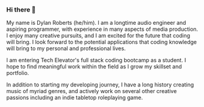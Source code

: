 ### Hi there 👋

<!--
**roberts-d-j/roberts-d-j** is a ✨ _special_ ✨ repository because its `README.md` (this file) appears on your GitHub profile.

Here are some ideas to get you started:

- 🔭 I’m currently working on ...
- 🌱 I’m currently learning ...
- 👯 I’m looking to collaborate on ...
- 🤔 I’m looking for help with ...
- 💬 Ask me about ...
- 📫 How to reach me: ...
- 😄 Pronouns: ...
- ⚡ Fun fact: ...
-->
My name is Dylan Roberts (he/him). I am a longtime audio engineer and aspiring programmer, with experience in many aspects of media production. I enjoy many creative pursuits, and I am excited for the future that coding will bring. I look forward to the potential applications that coding knowledge will bring to my personal and professional lives. 

I am entering Tech Elevator's full stack coding bootcamp as a student. I hope to find meaningful work within the field as I grow my skillset and portfolio. 

In addition to starting my developing journey, I have a long history creating music of myriad genres, and actively work on several other creative passions including an indie tabletop roleplaying game.